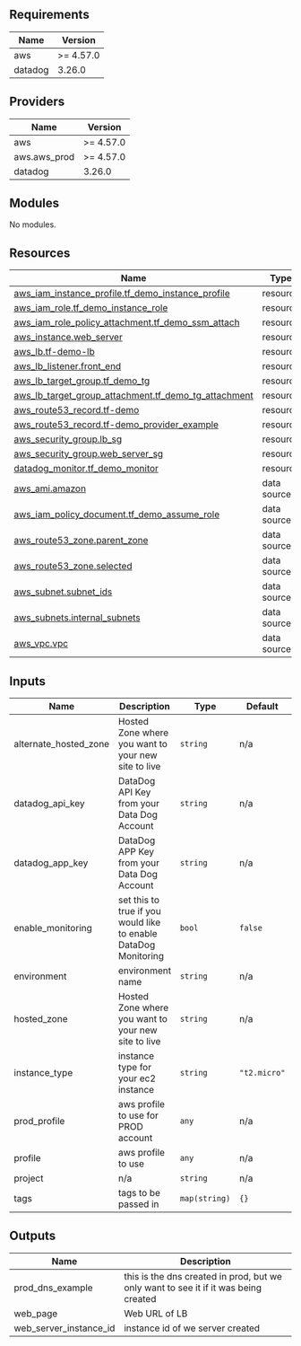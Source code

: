 <!-- BEGIN_TF_DOCS -->
## Requirements

| Name | Version |
|------|---------|
| aws |  >= 4.57.0 |
| datadog | 3.26.0 |

## Providers

| Name | Version |
|------|---------|
| aws |  >= 4.57.0 |
| aws.aws\_prod |  >= 4.57.0 |
| datadog | 3.26.0 |

## Modules

No modules.

## Resources

| Name | Type |
|------|------|
| [aws_iam_instance_profile.tf_demo_instance_profile](https://registry.terraform.io/providers/hashicorp/aws/latest/docs/resources/iam_instance_profile) | resource |
| [aws_iam_role.tf_demo_instance_role](https://registry.terraform.io/providers/hashicorp/aws/latest/docs/resources/iam_role) | resource |
| [aws_iam_role_policy_attachment.tf_demo_ssm_attach](https://registry.terraform.io/providers/hashicorp/aws/latest/docs/resources/iam_role_policy_attachment) | resource |
| [aws_instance.web_server](https://registry.terraform.io/providers/hashicorp/aws/latest/docs/resources/instance) | resource |
| [aws_lb.tf-demo-lb](https://registry.terraform.io/providers/hashicorp/aws/latest/docs/resources/lb) | resource |
| [aws_lb_listener.front_end](https://registry.terraform.io/providers/hashicorp/aws/latest/docs/resources/lb_listener) | resource |
| [aws_lb_target_group.tf_demo_tg](https://registry.terraform.io/providers/hashicorp/aws/latest/docs/resources/lb_target_group) | resource |
| [aws_lb_target_group_attachment.tf_demo_tg_attachment](https://registry.terraform.io/providers/hashicorp/aws/latest/docs/resources/lb_target_group_attachment) | resource |
| [aws_route53_record.tf-demo](https://registry.terraform.io/providers/hashicorp/aws/latest/docs/resources/route53_record) | resource |
| [aws_route53_record.tf-demo_provider_example](https://registry.terraform.io/providers/hashicorp/aws/latest/docs/resources/route53_record) | resource |
| [aws_security_group.lb_sg](https://registry.terraform.io/providers/hashicorp/aws/latest/docs/resources/security_group) | resource |
| [aws_security_group.web_server_sg](https://registry.terraform.io/providers/hashicorp/aws/latest/docs/resources/security_group) | resource |
| [datadog_monitor.tf_demo_monitor](https://registry.terraform.io/providers/DataDog/datadog/3.26.0/docs/resources/monitor) | resource |
| [aws_ami.amazon](https://registry.terraform.io/providers/hashicorp/aws/latest/docs/data-sources/ami) | data source |
| [aws_iam_policy_document.tf_demo_assume_role](https://registry.terraform.io/providers/hashicorp/aws/latest/docs/data-sources/iam_policy_document) | data source |
| [aws_route53_zone.parent_zone](https://registry.terraform.io/providers/hashicorp/aws/latest/docs/data-sources/route53_zone) | data source |
| [aws_route53_zone.selected](https://registry.terraform.io/providers/hashicorp/aws/latest/docs/data-sources/route53_zone) | data source |
| [aws_subnet.subnet_ids](https://registry.terraform.io/providers/hashicorp/aws/latest/docs/data-sources/subnet) | data source |
| [aws_subnets.internal_subnets](https://registry.terraform.io/providers/hashicorp/aws/latest/docs/data-sources/subnets) | data source |
| [aws_vpc.vpc](https://registry.terraform.io/providers/hashicorp/aws/latest/docs/data-sources/vpc) | data source |

## Inputs

| Name | Description | Type | Default | Required |
|------|-------------|------|---------|:--------:|
| alternate\_hosted\_zone | Hosted Zone where you want to your new site to live | `string` | n/a | yes |
| datadog\_api\_key | DataDog API Key from your Data Dog Account | `string` | n/a | yes |
| datadog\_app\_key | DataDog APP Key from your Data Dog Account | `string` | n/a | yes |
| enable\_monitoring | set this to true if you would like to enable DataDog Monitoring | `bool` | `false` | no |
| environment | environment name | `string` | n/a | yes |
| hosted\_zone | Hosted Zone where you want to your new site to live | `string` | n/a | yes |
| instance\_type | instance type for your ec2 instance | `string` | `"t2.micro"` | no |
| prod\_profile | aws profile to use for PROD account | `any` | n/a | yes |
| profile | aws profile to use | `any` | n/a | yes |
| project | n/a | `string` | n/a | yes |
| tags | tags to be passed in | `map(string)` | `{}` | no |

## Outputs

| Name | Description |
|------|-------------|
| prod\_dns\_example | this is the dns created in prod, but we only want to see it if it was being created |
| web\_page | Web URL of LB |
| web\_server\_instance\_id | instance id of we server created |
<!-- END_TF_DOCS -->